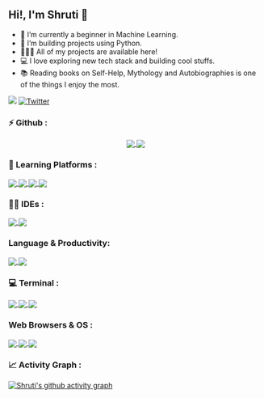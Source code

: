 ## Hi!, I'm Shruti 👋

- 🌱 I’m currently a beginner in Machine Learning.
- 🐍 I’m building projects using Python.
- 👨🏻‍💻 All of my projects are available here!
- 💻 I love exploring new tech stack and building cool stuffs.
- 📚 Reading books on Self-Help, Mythology and Autobiographies is one of the things I enjoy the most.


![](https://komarev.com/ghpvc/?username=ShruAgarwal&label=PROFILE+VISITS&color=blueviolet&style=for-the-badge)
[![Twitter](https://img.shields.io/twitter/url/https/twitter.com/Shru_explores.svg?style=social&label=Follow+me%20%40Shru_explores)](https://twitter.com/Shru_explores)
 



### ⚡ Github :
<p align="center">
<a href="https://github.com/ShruAgarwal/github-readme-stats">
  <img align="center" src="https://github-readme-stats.vercel.app/api?username=ShruAgarwal&theme=aura&show_icons=true)" />
</a>
<a href="https://github.com/ShruAgarwal/github-readme-streak-stats">
  <img align="center" src="https://github-readme-streak-stats.herokuapp.com/?user=ShruAgarwal&theme=algolia" />
</a>
</p>

### 🏫 Learning Platforms :
<a href="https://github.com/ShruAgarwal/img-shields-io">
  <img align="center" src="https://img.shields.io/badge/freecodecamp-27273D?style=for-the-badge&logo=freecodecamp&logoColor=white" />
</a>
<a href="https://github.com/ShruAgarwal/img-shields-io">
  <img align="center" src="https://img.shields.io/badge/Udemy-EC5252?style=for-the-badge&logo=Udemy&logoColor=white" />
</a>
<a href="https://github.com/ShruAgarwal/img-shields-io">
  <img align="center" src="https://img.shields.io/badge/Khan%20Academy-14BF96?style=for-the-badge&logo=Khan%20Academy&logoColor=white" />
</a>
<a href="https://github.com/ShruAgarwal/img-shields-io">
  <img align="center" src="https://img.shields.io/badge/YouTube-FF0000?style=for-the-badge&logo=youtube&logoColor=white" />
</a>


### 👩‍💻 IDEs :
<a href="https://github.com/ShruAgarwal/img-shields-io">
  <img align="center" src="https://img.shields.io/badge/Visual_Studio_Code-0078D4?style=for-the-badge&logo=visual%20studio%20code&logoColor=white" />
</a>
<a href="https://github.com/ShruAgarwal/img-shields-io">
  <img align="center" src="https://img.shields.io/badge/Colab-F9AB00?style=for-the-badge&logo=googlecolab&color=525252" />
</a>

### Language & Productivity:
<a href="https://github.com/ShruAgarwal/img-shields-io">
  <img align="center" src="https://img.shields.io/badge/Python-FFD43B?style=for-the-badge&logo=python&logoColor=blue" />
</a>
<a href="https://github.com/ShruAgarwal/img-shields-io">
  <img align="center" src="https://img.shields.io/badge/Notion-000000?style=for-the-badge&logo=notion&logoColor=white" />
</a>


### 💻 Terminal :
<a href="https://github.com/ShruAgarwal/img-shields-io">
  <img align="center" src="https://img.shields.io/badge/powershell-5391FE?style=for-the-badge&logo=powershell&logoColor=white" />
</a>
<a href="https://github.com/ShruAgarwal/img-shields-io">
  <img align="center" src="https://img.shields.io/badge/GIT-E44C30?style=for-the-badge&logo=git&logoColor=white" />
</a>
<a href="https://github.com/ShruAgarwal/img-shields-io">
  <img align="center" src="https://img.shields.io/badge/windows%20terminal-4D4D4D?style=for-the-badge&logo=windows%20terminal&logoColor=white" />
</a>



### Web Browsers & OS : 
<a href="https://github.com/ShruAgarwal/img-shields-io">
  <img align="center" src="https://img.shields.io/badge/Brave-FF1B2D?style=for-the-badge&logo=Brave&logoColor=white" />
</a>
<a href="https://github.com/ShruAgarwal/img-shields-io">
  <img align="center" src="https://img.shields.io/badge/Google_chrome-4285F4?style=for-the-badge&logo=Google-chrome&logoColor=white" />
</a>
<a href="https://github.com/ShruAgarwal/img-shields-io">
  <img align="center" src="https://img.shields.io/badge/Windows-0078D6?style=for-the-badge&logo=windows&logoColor=white" />
</a>


### 📈 Activity Graph :
[![Shruti's github activity graph](https://activity-graph.herokuapp.com/graph?username=ShruAgarwal&theme=redical)](https://github.com/ShruAgarwal/github-readme-activity-graph)
